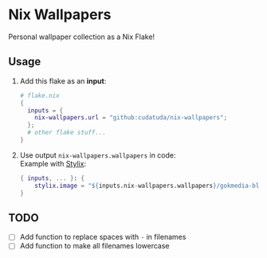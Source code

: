 # Nix Wallpapers
Personal wallpaper collection as a Nix Flake!
## Usage
1. Add this flake as an **input**:
    ```nix
    # flake.nix
    {
      inputs = {
        nix-wallpapers.url = "github:cudatuda/nix-wallpapers";
      };
      # other flake stuff...
    }
    ```
2. Use output `nix-wallpapers.wallpapers` in code:  
    Example with [Stylix](https://github.com/danth/stylix):
    ```nix
    { inputs, ... }: {
        stylix.image = "${inputs.nix-wallpapers.wallpapers}/gokmedia-blend.png";
    }
    ```

## TODO
- [ ] Add function to replace spaces with `-` in filenames
- [ ] Add function to make all filenames lowercase
